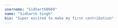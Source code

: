 ```yaml
---
username: "Sidharth0609"
name: "Sidharth Singh"
bio: "Super excited to make my first contribution"
---
```

